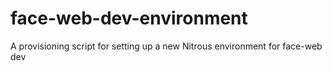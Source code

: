 # face-web-dev-environment
A provisioning script for setting up a new Nitrous environment for face-web dev
